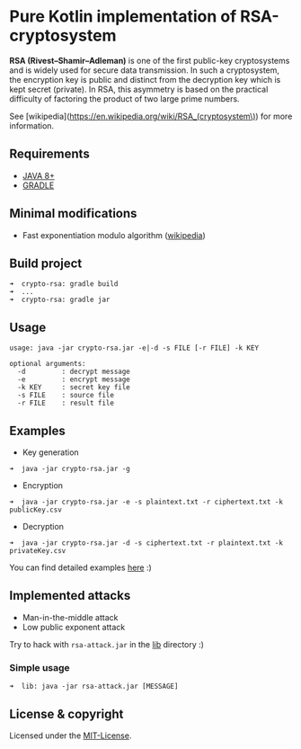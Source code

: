 # Pure Kotlin implementation of RSA-cryptosystem
**RSA (Rivest–Shamir–Adleman)** is one of the first public-key cryptosystems and is widely used for secure data transmission. 
In such a cryptosystem, the encryption key is public and distinct from the decryption key which is kept secret (private). 
In RSA, this asymmetry is based on the practical difficulty of factoring the product of two large prime numbers.

See [wikipedia](https://en.wikipedia.org/wiki/RSA_(cryptosystem\)) for more information.

## Requirements
- [JAVA 8+](https://www.java.com/en/download/)
- [GRADLE](https://docs.gradle.org/current/userguide/installation.html#installing_with_a_package_manager)

## Minimal modifications
- Fast exponentiation modulo algorithm ([wikipedia](https://en.wikipedia.org/wiki/Modular_exponentiation))

## Build project
    ➜  crypto-rsa: gradle build
    ➜  ...
    ➜  crypto-rsa: gradle jar

## Usage 

    usage: java -jar crypto-rsa.jar -e|-d -s FILE [-r FILE] -k KEY

```
optional arguments:
  -d         : decrypt message
  -e         : encrypt message
  -k KEY     : secret key file
  -s FILE    : source file
  -r FILE    : result file
```

## Examples
- Key generation
```
➜  java -jar crypto-rsa.jar -g
```
- Encryption
```
➜  java -jar crypto-rsa.jar -e -s plaintext.txt -r ciphertext.txt -k publicKey.csv
```
- Decryption
```
➜  java -jar crypto-rsa.jar -d -s ciphertext.txt -r plaintext.txt -k privateKey.csv
```

You can find detailed examples [here](https://github.com/staboss/crypto-rsa/tree/master/example) :)

## Implemented attacks
- Man-in-the-middle attack
- Low public exponent attack

Try to hack with `rsa-attack.jar` in the [lib](https://github.com/staboss/crypto-rsa/tree/master/lib) directory :)
### Simple usage

    ➜  lib: java -jar rsa-attack.jar [MESSAGE]

## License & copyright
Licensed under the [MIT-License](LICENSE.md).